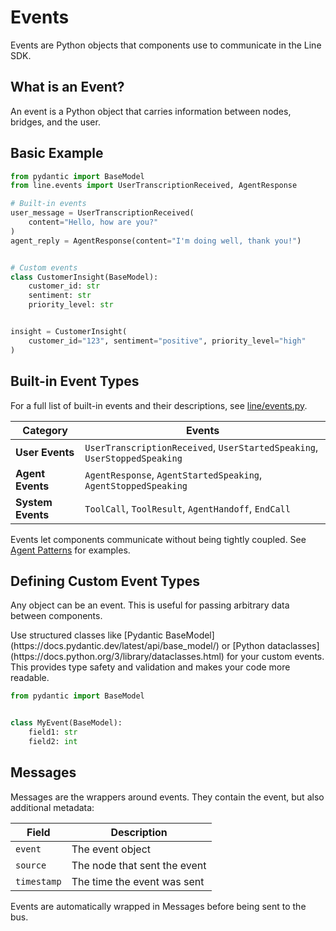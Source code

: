 # Events

Events are Python objects that components use to communicate in the Line SDK.

## What is an Event?

An event is a Python object that carries information between nodes, bridges, and
the user.

## Basic Example

```python
from pydantic import BaseModel
from line.events import UserTranscriptionReceived, AgentResponse

# Built-in events
user_message = UserTranscriptionReceived(
    content="Hello, how are you?"
)
agent_reply = AgentResponse(content="I'm doing well, thank you!")


# Custom events
class CustomerInsight(BaseModel):
    customer_id: str
    sentiment: str
    priority_level: str


insight = CustomerInsight(
    customer_id="123", sentiment="positive", priority_level="high"
)
```

## Built-in Event Types

For a full list of built-in events and their descriptions, see
[line/events.py](https://github.com/cartesia-ai/line/blob/main/line/events.py).

| Category                                                                                                         | Events                                                                    |
| ---------------------------------------------------------------------------------------------------------------- | ------------------------------------------------------------------------- |
| <Tooltip tip="Events triggered by user actions during the conversation"><strong>User Events</strong></Tooltip>   | `UserTranscriptionReceived`, `UserStartedSpeaking`, `UserStoppedSpeaking` |
| <Tooltip tip="Events generated by your agent in response to user input"><strong>Agent Events</strong></Tooltip>  | `AgentResponse`, `AgentStartedSpeaking`, `AgentStoppedSpeaking`           |
| <Tooltip tip="Events that control agent behavior and system operations"><strong>System Events</strong></Tooltip> | `ToolCall`, `ToolResult`, `AgentHandoff`, `EndCall`                       |

Events let components communicate without being tightly coupled. See
[Agent Patterns](../agent-patterns/) for examples.

## Defining Custom Event Types

Any object can be an event. This is useful for passing arbitrary data between
components.

<Tip>
Use structured classes like [Pydantic BaseModel](https://docs.pydantic.dev/latest/api/base_model/) or [Python dataclasses](https://docs.python.org/3/library/dataclasses.html) for your custom events. This provides type safety and validation and makes your code more readable.

```python
from pydantic import BaseModel


class MyEvent(BaseModel):
    field1: str
    field2: int
```

</Tip>

## Messages

Messages are the wrappers around events. They contain the event, but also
additional metadata:

| Field       | Description                  |
| ----------- | ---------------------------- |
| `event`     | The event object             |
| `source`    | The node that sent the event |
| `timestamp` | The time the event was sent  |

Events are automatically wrapped in Messages before being sent to the bus.
